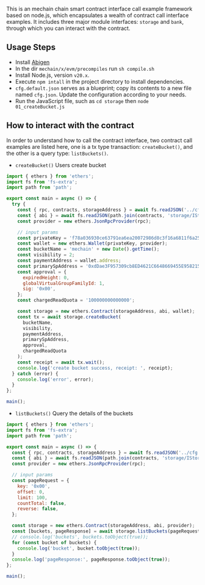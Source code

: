 

This is an mechain chain smart contract interface call example framework based on node.js, which encapsulates a wealth of contract call interface examples. It includes three major module interfaces: `storage` and `bank`, through which you can interact with the contract.

## Usage Steps
- Install [Abigen](https://geth.ethereum.org/docs/tools/abigen)
- In the dir `mechain/x/evm/precompiles` run `sh compile.sh`
- Install Node.js, version `v20.x`.
- Execute `npm intall` in the project directory to install dependencies.
- `cfg.default.json` serves as a blueprint; copy its contents to a new file named `cfg.json`. Update the configuration according to your needs.
- Run the JavaScript file, such as `cd storage` then `node 01_createBucket.js`



## How to interact with the contract

In order to understand how to call the contract interface, two contract call examples are listed here, one is a tx type transaction: `createBucket()`, and the other is a query type: `listBuckets()`.

- `createBucket()` Users create bucket

```javascript
import { ethers } from 'ethers';
import fs from 'fs-extra';
import path from 'path';

export const main = async () => {
  try {
    const { rpc, contracts, storageAddress } = await fs.readJSON('../cfg.json');
    const { abi } = await fs.readJSON(path.join(contracts, 'storage/IStorage.sol/IStorage.json'));
    const provider = new ethers.JsonRpcProvider(rpc);

    // input params
    const privateKey = 'f78a036930ce63791ea6ea20072986d8c3f16a6811f6a2583b0787c45086f769';
    const wallet = new ethers.Wallet(privateKey, provider);
    const bucketName = 'mechain' + new Date().getTime();
    const visibility = 2;
    const paymentAddress = wallet.address;
    const primarySpAddress = '0xdDae3F957309cb8ED4621C6648669455E958215B';
    const approval = {
      expiredHeight: 0,
      globalVirtualGroupFamilyId: 1,
      sig: '0x00',
    };
    const chargedReadQuota = '100000000000000';

    const storage = new ethers.Contract(storageAddress, abi, wallet);
    const tx = await storage.createBucket(
      bucketName,
      visibility,
      paymentAddress,
      primarySpAddress,
      approval,
      chargedReadQuota
    );
    const receipt = await tx.wait();
    console.log('create bucket success, receipt: ', receipt);
  } catch (error) {
    console.log('error', error);
  }
};

main();

```



- `listBuckets()` Query the details of the buckets

```javascript
import { ethers } from 'ethers';
import fs from 'fs-extra';
import path from 'path';

export const main = async () => {
  const { rpc, contracts, storageAddress } = await fs.readJSON('../cfg.json');
  const { abi } = await fs.readJSON(path.join(contracts, 'storage/IStorage.sol/IStorage.json'));
  const provider = new ethers.JsonRpcProvider(rpc);

  // input params
  const pageRequest = {
    key: '0x00',
    offset: 0,
    limit: 100,
    countTotal: false,
    reverse: false,
  };

  const storage = new ethers.Contract(storageAddress, abi, provider);
  const [buckets, pageResponse] = await storage.listBuckets(pageRequest);
  // console.log('buckets', buckets.toObject(true));
  for (const bucket of buckets) {
    console.log('bucket', bucket.toObject(true));
  }
  console.log('pageResponse:', pageResponse.toObject(true));
};

main();

```
